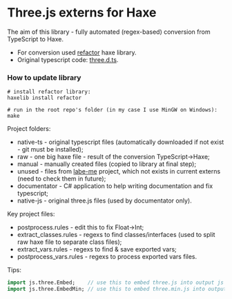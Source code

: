 # Three.js externs for Haxe  #

The aim of this library - fully automated (regex-based) conversion from TypeScript to Haxe.

 * For conversion used [refactor](http://lib.haxe.org/p/refactor) haxe library.
 * Original typescript code: [three.d.ts](https://github.com/DefinitelyTyped/DefinitelyTyped/blob/master/threejs/three.d.ts).

### How to update library ###

```shell
# install refactor library:
haxelib install refactor

# run in the root repo's folder (in my case I use MinGW on Windows):
make
```

Project folders:

 * native-ts - original typescript files (automatically downloaded if not exist - git must be installed);
 * raw - one big haxe file - result of the conversion TypeScript->Haxe;
 * manual - manually created files (copied to library at final step);
 * unused - files from [labe-me](https://github.com/labe-me/haxe-three.js) project, which not exists in current externs (need to check them in future);
 * documentator - C# application to help writing documentation and fix typescript;
 * native-js - original three.js files (used by documentator only).

Key project files:

 * postprocess.rules - edit this to fix Float->Int;
 * extract_classes.rules - regexs to find classes/interfaces (used to split raw haxe file to separate class files);
 * extract_vars.rules - regexs to find & save exported vars;
 * postprocess_vars.rules - regexs to process exported vars files.

Tips:

```haxe
import js.three.Embed;    // use this to embed three.js into output js file
import js.three.EmbedMin; // use this to embed three.min.js into output js file
```
